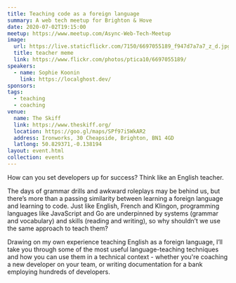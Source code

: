 ```yaml
---
title: Teaching code as a foreign language
summary: A web tech meetup for Brighton & Hove
date: 2020-07-02T19:15:00
meetup: https://www.meetup.com/Async-Web-Tech-Meetup
image:
  url: https://live.staticflickr.com/7150/6697055189_f947d7a7a7_z_d.jpg
  title: teacher meme
  link: https://www.flickr.com/photos/ptica10/6697055189/
speakers:
  - name: Sophie Koonin
    link: https://localghost.dev/
sponsors:
tags:
  - teaching
  - coaching
venue:
  name: The Skiff
  link: https://www.theskiff.org/
  location: https://goo.gl/maps/SPf97i5WkAR2
  address: Ironworks, 30 Cheapside, Brighton, BN1 4GD
  latlong: 50.829371,-0.138194
layout: event.html
collection: events
---
```


How can you set developers up for success? Think like an English teacher.

The days of grammar drills and awkward roleplays may be behind us, but there’s more than a passing similarity between learning a foreign language and learning to code. Just like English, French and Klingon, programming languages like JavaScript and Go are underpinned by systems (grammar and vocabulary) and skills (reading and writing), so why shouldn’t we use the same approach to teach them?

Drawing on my own experience teaching English as a foreign language, I’ll take you through some of the most useful language-teaching techniques and how you can use them in a technical context - whether you're coaching a new developer on your team, or writing documentation for a bank employing hundreds of developers.
